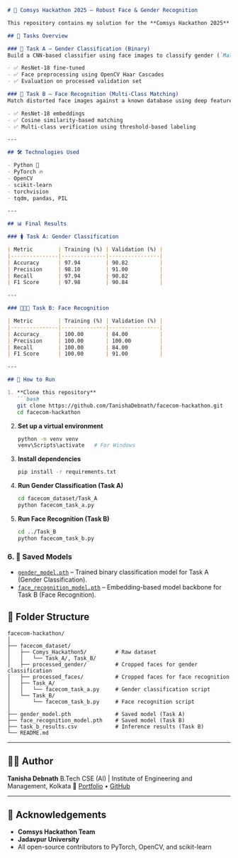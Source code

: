 
````markdown
# 🧠 Comsys Hackathon 2025 – Robust Face & Gender Recognition

This repository contains my solution for the **Comsys Hackathon 2025** conducted by **Jadavpur University**, focused on robust face recognition and gender classification under adverse visual conditions.

## 📁 Tasks Overview

### 🔹 Task A – Gender Classification (Binary)
Build a CNN-based classifier using face images to classify gender (`Male`, `Female`).

- ✅ ResNet-18 fine-tuned
- ✅ Face preprocessing using OpenCV Haar Cascades
- ✅ Evaluation on processed validation set

### 🔹 Task B – Face Recognition (Multi-Class Matching)
Match distorted face images against a known database using deep features (embeddings).

- ✅ ResNet-18 embeddings
- ✅ Cosine similarity-based matching
- ✅ Multi-class verification using threshold-based labeling

---

## 🛠 Technologies Used

- Python 🐍
- PyTorch 🔥
- OpenCV
- scikit-learn
- torchvision
- tqdm, pandas, PIL

---

## 📊 Final Results

### 🚺 Task A: Gender Classification

| Metric        | Training (%) | Validation (%) |
|---------------|--------------|----------------|
| Accuracy      | 97.94        | 90.82          |
| Precision     | 98.10        | 91.00          |
| Recall        | 97.94        | 90.82          |
| F1 Score      | 97.98        | 90.84          |

---

### 🧑‍🤝‍🧑 Task B: Face Recognition

| Metric        | Training (%) | Validation (%) |
|---------------|--------------|----------------|
| Accuracy      | 100.00       | 84.00          |
| Precision     | 100.00       | 100.00         |
| Recall        | 100.00       | 84.00          |
| F1 Score      | 100.00       | 91.00          |

---

## 🚀 How to Run

1. **Clone this repository**
   ```bash
   git clone https://github.com/TanishaDebnath/facecom-hackathon.git
   cd facecom-hackathon
````

2. **Set up a virtual environment**

   ```bash
   python -m venv venv
   venv\Scripts\activate   # For Windows
   ```

3. **Install dependencies**

   ```bash
   pip install -r requirements.txt
   ```

4. **Run Gender Classification (Task A)**

   ```bash
   cd facecom_dataset/Task_A
   python facecom_task_a.py
   ```

5. **Run Face Recognition (Task B)**

   ```bash
   cd ../Task_B
   python facecom_task_b.py
   ```

### 6. 🔐 **Saved Models**
- [`gender_model.pth`](https://drive.google.com/file/d/1ChcBiq-dpOjkJcRyXu18S-uMxC8LpkXR/view?usp=sharing) – Trained binary classification model for Task A (Gender Classification).
- [`face_recognition_model.pth`](https://drive.google.com/file/d/1Xkwl3xrfl2MUC5zJWC9XZRfP3pOuwvBR/view?usp=sharing) – Embedding-based model backbone for Task B (Face Recognition).


## 📂 Folder Structure

```
facecom-hackathon/
│
├── facecom_dataset/
│   ├── Comys_Hackathon5/         # Raw dataset
│   │   └── Task_A/, Task_B/
│   ├── processed_gender/         # Cropped faces for gender classification
│   ├── processed_faces/          # Cropped faces for face recognition
│   ├── Task_A/
│   │   └── facecom_task_a.py     # Gender classification script
│   └── Task_B/
│       └── facecom_task_b.py     # Face recognition script
│
├── gender_model.pth              # Saved model (Task A)
├── face_recognition_model.pth    # Saved model (Task B)
├── task_b_results.csv            # Inference results (Task B)
└── README.md
```

---

## 🙋‍♀️ Author

**Tanisha Debnath**
B.Tech CSE (AI) | Institute of Engineering and Management, Kolkata
🔗 [Portfolio](https://tanisha-debnath-portfolio.web.app) • [GitHub](https://github.com/TanishaDebnath)

---

## 🏁 Acknowledgements

* **Comsys Hackathon Team**
* **Jadavpur University**
* All open-source contributors to PyTorch, OpenCV, and scikit-learn

```

